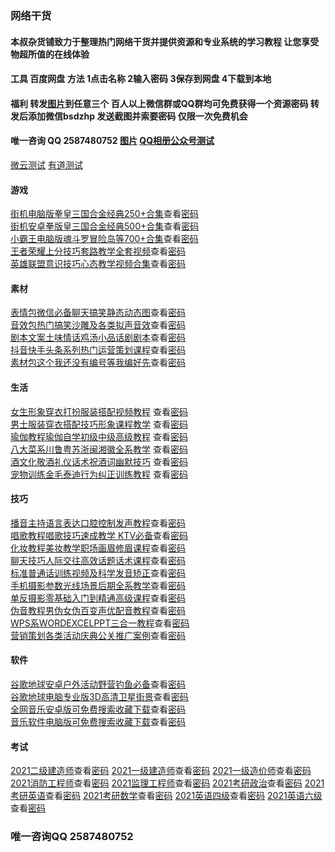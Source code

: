 ### 网络干货
#### 本叔杂货铺致力于整理热门网络干货并提供资源和专业系统的学习教程 让您享受物超所值的在线体验
#### 工具  百度网盘  方法 1点击名称 2输入密码 3保存到网盘 4下载到本地
#### 福利  转发[图片](https://picabstract-preview-ftn.weiyun.com/ftn_pic_abs_v3/8be663dbcaac82bcc94f288d500f46568bd83797d03aabe0054a6c0aef608d958bd157910dc400b0ff3d386ef6398b1b?pictype=scale&from=30113&version=3.3.3.3&uin=541062960&fname=%E5%BF%85%E7%9C%8B.jpg&size=750)到任意三个 百人以上微信群或QQ群均可免费获得一个资源密码 转发后添加微信bsdzhp 发送截图并索要密码 仅限一次免费机会 
#### 唯一咨询  QQ 2587480752   [图片](https://share.weiyun.com/m5J3vJNh) [QQ相册](http://m.qpic.cn/psc?/V51LIauo4ZQXql03qh8w0c3ONE1oLIwc/45NBuzDIW489QBoVep5mcd1lUlGRic.Rd54wjQHncRZ5yfamnFG2NLPlKC9yJgiJi50etKHzDY1kdP8TcGXhejKACNl7QCg19ST94GdIrbE!/b&bo=JgQABgAAAAABJyQ!&rf=viewer_4)[公众号测试](https://mmbiz.qpic.cn/mmbiz_png/bg205oRFgibW6KOzobTQ1ZM74OnVzBNe1jHzicCMFzfNqac531xXdL7EqwkwqsPlxeXb2G6fibndBdqH4e2XzxrXA/0?wx_fmt=png)

[微云测试](https://picabstract-preview-ftn.weiyun.com/ftn_pic_abs_v3/63a30d862b6b0c2f9ce67a2893fc3d8f408d232f21d8570271da3029a795817bbf92e8c1a46578be46a10ea94db7137d?pictype=scale&from=30113&version=3.3.3.3&uin=541062960&fname=IMG_2001.JPG&size=750)
[有道测试](https://note.youdao.com/yws/public/resource/5f2e18a427d7251d950d4d02897be7e7/xmlnote/WEBRESOURCE8b2d577d914e648570c687f82a0e0f9f/312)

 
#### 游戏

[街机电脑版拳皇三国合金经典250+合集](https://pan.baidu.com/s/1tIgx0JZzvXaiSkMta2yshA)查看[密码](http://www.goukala.cn/product/6EDD39CCDD69B4DD)  
[街机安卓拳版皇三国合金经典500+合集](https://pan.baidu.com/s/132tQIMkwgxzBqdGL2llhMQ)查看[密码](http://www.goukala.com/product/D80E372FCBF680CE)  
[小霸王电脑版魂斗罗冒险岛等700+合集](https://pan.baidu.com/s/15sJ8YbelQD4uRrqogv6Yeg)查看[密码](http://www.goukala.com/product/861A187566A02C9A)  
[王者荣耀上分技巧套路教学全套视频](https://pan.baidu.com/s/1QkSdNcXS2cyeILHJt_Xm8w)查看[密码](http://www.goukala.cn/product/9394DA06B9A59F37)  
[英雄联盟意识技巧心态教学视频合集](https://pan.baidu.com/s/14yqV5uFWbKr9kp6OAaGMiw)查看[密码](http://www.goukala.cn/product/00380AD6581274CB)  

#### 素材

[表情包微信必备聊天搞笑静态动态图](https://pan.baidu.com/s/16K-bhmNjFuOHifuCQvF6nw)查看[密码](http://www.goukala.cn/product/00380AD6581274CB)  
[音效包热门搞笑沙雕及各类拟声音效](https://pan.baidu.com/s/1Dr_PEjG6nfsLE2eQ6WO_7w)查看[密码](http://www.goukala.cn/product/001E0136EF9D46CC)  
[剧本文案土味情话鸡汤小品话剧剧本](https://pan.baidu.com/s/13AE70iGTZFxokI9OwPaM6Q)查看[密码](http://www.goukala.com/product/25DC07F6A2A65EE3)  
[抖音快手头条系列热门运营策划课程](https://pan.baidu.com/s/1pxSNYtIt8uwP1gErGgHFXQ)查看[密码](http://www.goukala.com/product/76D2A0E3E46EB8BD)  
[素材包这个我还没有编号等我编好先](https://pan.baidu.com/s/1Ky9jQ6O89QcQivywl8wSlg)查看[密码](http://www.goukala.com/product/87014A41F9780D31)  

#### 生活

[女生形象穿衣打扮服装搭配视频教程](https://pan.baidu.com/s/15RV7gJoIYK8rk9ToTDaROQ) 查看[密码](http://www.goukala.com/product/2BFA63CDDCE4427E)   
[男士服装穿衣搭配技巧形象课程教学](https://pan.baidu.com/s/1bBc-oi6x5clwBC9vXakOkw) 查看[密码](http://www.goukala.cn/product/FCBC12C5168007A1)  
[瑜伽教程瑜伽自学初级中级高级教程](https://pan.baidu.com/s/1XHZOYH7VyfNS6t7iCloXDg) 查看[密码](http://www.goukala.cn/product/767D4200DA166104)  
[八大菜系川鲁粤苏浙闽湘徽全系教学](https://pan.baidu.com/s/1TZec3w7oeEyh6XKV7Wm1KA) 查看[密码](http://www.goukala.cn/product/AF726E2846542D03)  
[酒文化敬酒礼仪话术祝酒词幽默技巧](https://pan.baidu.com/s/1quF0UMfcvgK4T8QJEvW7pA) 查看[密码](http://www.goukala.com/product/73250D9D4F729170)  
[宠物训练金毛泰迪行为纠正训练教程](https://pan.baidu.com/s/1Y6-IFrdQLCdmvuPjPoAX_A) 查看[密码](http://www.goukala.cn/product/4BAAD3363DB1D6D8)  

#### 技巧

[播音主持语言表达口腔控制发声教程](https://pan.baidu.com/s/1EsAtURhFO3Tx8BwUA-bjJw)查看[密码](http://www.goukala.cn/product/D0731A40E1DB155C)  
[唱歌教程唱歌技巧速成教学 KTV必备](https://pan.baidu.com/s/1j35b6inuCl4wyYcZeD9fvg)查看[密码](http://www.goukala.cn/product/47321CDC6FD1A7D4)  
[化妆教程美妆教学职场画眉修眉课程](https://pan.baidu.com/s/1La8LNd-_-g9yxRak4w9Qlg)查看[密码](http://www.goukala.com/product/D2A9C7439AF0CB90)  
[聊天技巧人际交往高效话题话术课程](https://pan.baidu.com/s/1edPHViF_81GLEcrE0ebJow)查看[密码](http://www.goukala.cn/product/5C43A84D0F008506)   
[标准普通话训练视频及科学发音矫正](https://pan.baidu.com/s/1oGVeNouxGBUrIzGcbenjvw)查看[密码](http://www.goukala.cn/product/6EDD39CCDD69B4DD)  
[手机摄影参数光线场景后期全系教学](https://pan.baidu.com/s/1v6jysDLcNaJYSizNCMMCeg)查看[密码](http://www.goukala.com/product/D80E372FCBF680CE)  
[单反摄影零基础入门到精通高级课程](https://pan.baidu.com/s/108DNlbcltkQPL3HiH2JVfQ)查看[密码](http://www.goukala.com/product/861A187566A02C9A)  
[伪音教程男伪女伪百变声优配音教程](https://pan.baidu.com/s/1-Swv3kJY057TxwGyjLYh3g)查看[密码](http://www.goukala.cn/product/9394DA06B9A59F37)     
[WPS系WORDEXCELPPT三合一教程](https://pan.baidu.com/s/1TGrhr2MrAIqvlwa0athtLw)查看[密码](http://www.goukala.cn/product/00380AD6581274CB)  
[营销策划各类活动庆典公关推广案例](https://pan.baidu.com/s/1lOBzIxz_-ei9k63k_ly7fw)查看[密码](http://www.goukala.cn/product/00380AD6581274CB)  

#### 软件

[谷歌地球安卓户外活动野营钓鱼必备](https://pan.baidu.com/s/16ZpHZMaPhJwU1LU5y92pzg)查看[密码](http://www.goukala.cn/product/001E0136EF9D46CC)  
[谷歌地球电脑专业版3D高清卫星街景](https://pan.baidu.com/s/1015EuEqkUuv_YKBCRBEKzA)查看[密码](http://www.goukala.com/product/25DC07F6A2A65EE3)  
[全网音乐安卓版可免费搜索收藏下载](https://pan.baidu.com/s/1wnaJAsEOmtWA7lyi7S3u_g)查看[密码](http://www.goukala.com/product/76D2A0E3E46EB8BD)  
[音乐软件电脑版可免费搜索收藏下载](https://pan.baidu.com/s/1-wxmfwfVmVyvE9W_KAPpEQ)查看[密码](http://www.goukala.com/product/87014A41F9780D31)     

#### 考试

[2021二级建造师](https://pan.baidu.com/s/1xtsFOgIJ6MXnSU6RuYA_2w)查看[密码](http://www.goukala.net/product/2256DB37C4F90995)
[2021一级建造师](https://pan.baidu.com/s/1TG8JYHCrcJ8dmJUAD_b75g)查看[密码](http://www.goukala.cn/product/E423AE7CE1EA826F)
[2021一级造价师](https://pan.baidu.com/s/1y2N4L5O2erkKV_oVKvmeyg)查看[密码](http://www.goukala.net/product/CDF5D0DC956DA690)
[2021消防工程师](https://pan.baidu.com/s/1JDOlgQ5tmmPlUs704lRUFw)查看[密码](http://www.goukala.cn/product/E5A36D3702F35361)
[2021监理工程师](https://pan.baidu.com/s/18KpXgfvOuzSzR2PX8vDOgQ)查看[密码](http://www.goukala.net/product/91674576A547347E)
[2021考研政治](https://pan.baidu.com/s/1HbS6dLBnVAJgfevwFAuZsQ)查看[密码](http://www.goukala.com/product/2DAA4E0C6684B0F5)
[2021考研英语](https://pan.baidu.com/s/1ad6MYS8vCc7rvH28HIcHpg)查看[密码](http://www.goukala.com/product/7C1651A395E34605)
[2021考研数学](https://pan.baidu.com/s/1CdopwSEsW6pSHCwhOBbkzA)查看[密码](http://www.goukala.com/product/75B758807385A3D5)
[2021英语四级](https://pan.baidu.com/s/1cqvKKhwYI8UzrYjqqMejlQ)查看[密码](http://www.goukala.com/product/756F982B3B2B1935)
[2021英语六级](https://pan.baidu.com/s/1hOcU2GYyYq1HZgBG_OYfmw)查看[密码](http://www.goukala.com/product/FC4B8333AC5F6D04)


 
###  唯一咨询QQ 2587480752

